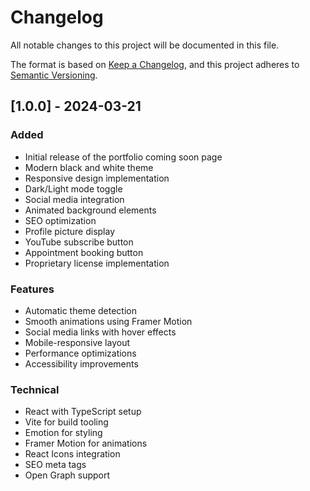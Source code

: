 # Changelog

All notable changes to this project will be documented in this file.

The format is based on [Keep a Changelog](https://keepachangelog.com/en/1.0.0/),
and this project adheres to [Semantic Versioning](https://semver.org/spec/v2.0.0.html).

## [1.0.0] - 2024-03-21

### Added
- Initial release of the portfolio coming soon page
- Modern black and white theme
- Responsive design implementation
- Dark/Light mode toggle
- Social media integration
- Animated background elements
- SEO optimization
- Profile picture display
- YouTube subscribe button
- Appointment booking button
- Proprietary license implementation

### Features
- Automatic theme detection
- Smooth animations using Framer Motion
- Social media links with hover effects
- Mobile-responsive layout
- Performance optimizations
- Accessibility improvements

### Technical
- React with TypeScript setup
- Vite for build tooling
- Emotion for styling
- Framer Motion for animations
- React Icons integration
- SEO meta tags
- Open Graph support 